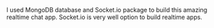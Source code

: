 I used MongoDB database and  Socket.io package to build this amazing realtime chat app.
Socket.io is very well option to build realtime apps.
